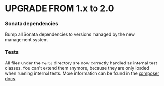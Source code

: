 UPGRADE FROM 1.x to 2.0
=======================

### Sonata dependencies

Bump all Sonata dependencies to versions managed by the new management system.

### Tests

All files under the ``Tests`` directory are now correctly handled as internal test classes. You can't extend them anymore, because they are only loaded when running internal tests. More information can be found in the [composer docs](https://getcomposer.org/doc/04-schema.md#autoload-dev).
